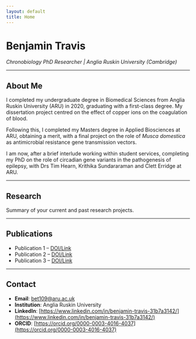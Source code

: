 ```yaml
---
layout: default
title: Home
---
```


# Benjamin Travis

_Chronobiology PhD Researcher | Anglia Ruskin University (Cambridge)_

---

## About Me

I completed my undergraduate degree in Biomedical Sciences from Anglia Ruskin University (ARU) in 2020, graduating with a first-class degree. My dissertation project centred on the effect of copper ions on the coagulation of blood.

Following this, I completed my Masters degree in Applied Biosciences at ARU, obtaining a merit, with a final project on the role of *Musca domestica* as antimicrobial resistance gene transmission vectors.

I am now, after a brief interlude working within student services, completing my PhD on the role of circadian gene variants in the pathogenesis of epilepsy, with Drs Tim Hearn, Krithika Sundararaman and Clett Erridge at ARU.

---

## Research

Summary of your current and past research projects.

---

## Publications

- Publication 1 – [DOI/Link](#)
- Publication 2 – [DOI/Link](#)
- Publication 3 – [DOI/Link](#)

---

## Contact

- **Email**: [bet109@aru.ac.uk](mailto:bet109@aru.ac.uk)  
- **Institution**: Anglia Ruskin University  
- **LinkedIn**: [https://www.linkedin.com/in/benjamin-travis-31b7a3142/](https://www.linkedin.com/in/benjamin-travis-31b7a3142/)
- **ORCID**: [https://orcid.org/0000-0003-4016-4037](https://orcid.org/0000-0003-4016-4037)
